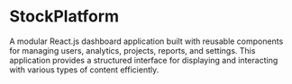 # StockPlatform
A modular React.js dashboard application built with reusable components for managing users, analytics, projects, reports, and settings. This application provides a structured interface for displaying and interacting with various types of content efficiently.
